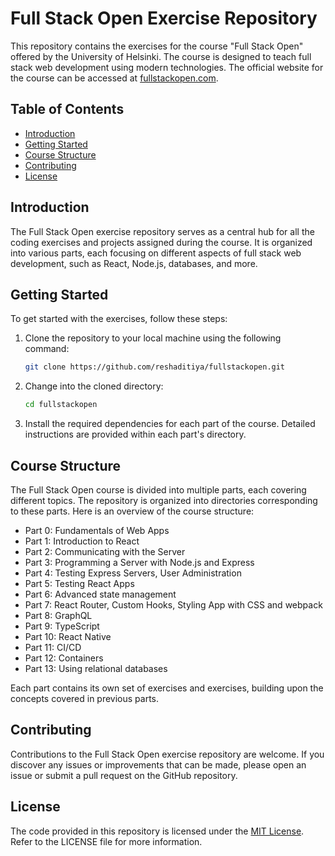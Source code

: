 # Full Stack Open Exercise Repository

This repository contains the exercises for the course "Full Stack Open" offered by the University of Helsinki. The course is designed to teach full stack web development using modern technologies. The official website for the course can be accessed at [fullstackopen.com](https://fullstackopen.com).

## Table of Contents

-   [Introduction](#introduction)
-   [Getting Started](#getting-started)
-   [Course Structure](#course-structure)
-   [Contributing](#contributing)
-   [License](#license)

## Introduction

The Full Stack Open exercise repository serves as a central hub for all the coding exercises and projects assigned during the course. It is organized into various parts, each focusing on different aspects of full stack web development, such as React, Node.js, databases, and more.

## Getting Started

To get started with the exercises, follow these steps:

1. Clone the repository to your local machine using the following command:

    ```bash
    git clone https://github.com/reshaditiya/fullstackopen.git
    ```

2. Change into the cloned directory:

    ```bash
    cd fullstackopen
    ```

3. Install the required dependencies for each part of the course. Detailed instructions are provided within each part's directory.

## Course Structure

The Full Stack Open course is divided into multiple parts, each covering different topics. The repository is organized into directories corresponding to these parts. Here is an overview of the course structure:

-   Part 0: Fundamentals of Web Apps
-   Part 1: Introduction to React
-   Part 2: Communicating with the Server
-   Part 3: Programming a Server with Node.js and Express
-   Part 4: Testing Express Servers, User Administration
-   Part 5: Testing React Apps
-   Part 6: Advanced state management
-   Part 7: React Router, Custom Hooks, Styling App with CSS and webpack
-   Part 8: GraphQL
-   Part 9: TypeScript
-   Part 10: React Native
-   Part 11: CI/CD
-   Part 12: Containers
-   Part 13: Using relational databases

Each part contains its own set of exercises and exercises, building upon the concepts covered in previous parts.

## Contributing

Contributions to the Full Stack Open exercise repository are welcome. If you discover any issues or improvements that can be made, please open an issue or submit a pull request on the GitHub repository.

## License

The code provided in this repository is licensed under the [MIT License](https://opensource.org/licenses/MIT). Refer to the LICENSE file for more information.
